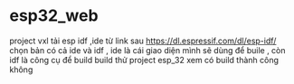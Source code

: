 # esp32_web
project vxl
tải esp idf ,ide từ link sau https://dl.espressif.com/dl/esp-idf/
  chọn bản có cả ide và idf , ide là cái giao diện mình sẽ dùng để buile , còn idf là công cụ để build 
build thử project esp_32 xem có build thành công không 

